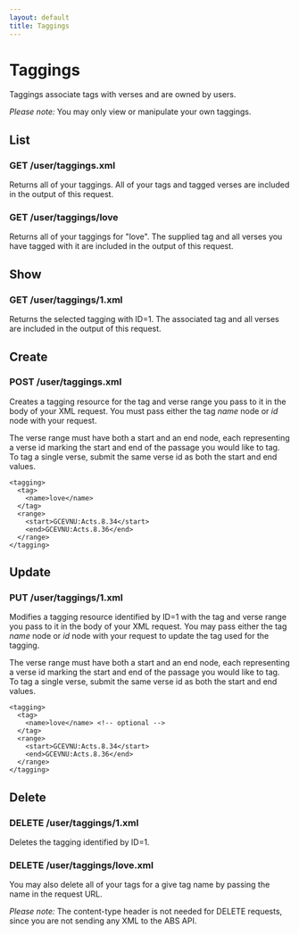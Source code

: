 ```yaml
---
layout: default
title: Taggings
---
```


# Taggings

Taggings associate tags with verses and are owned by users.

*Please note:* You may only view or manipulate your own taggings.

## List                                       

### GET /user/taggings.xml

Returns all of your taggings.  All of your tags and tagged verses are included in the output of this request.

### GET /user/taggings/love

Returns all of your taggings for "love".  The supplied tag and all verses you have tagged with it are included in the output of this request.

## Show

### GET /user/taggings/1.xml

Returns the selected tagging with ID=1.  The associated tag and all verses are included in the output of this request.

## Create

### POST /user/taggings.xml

Creates a tagging resource for the tag and verse range you pass to it in the body of your XML request.  You must pass either the tag *name* node or *id* node with your request.  

The verse range must have both a start and an end node, each representing a verse id marking the start and end of the passage you would like to tag.  To tag a single verse, submit the same verse id as both the start and end values.

    <tagging>
      <tag>
        <name>love</name>
      </tag>      
      <range>
        <start>GCEVNU:Acts.8.34</start>
        <end>GCEVNU:Acts.8.36</end>
      </range>
    </tagging>

## Update

### PUT /user/taggings/1.xml

Modifies a tagging resource identified by ID=1 with the tag and verse range you pass to it in the body of your XML request.  You may pass either the tag *name* node or *id* node with your request to update the tag used for the tagging.

The verse range must have both a start and an end node, each representing a verse id marking the start and end of the passage you would like to tag.  To tag a single verse, submit the same verse id as both the start and end values.

    <tagging>
      <tag>
        <name>love</name> <!-- optional -->
      </tag>      
      <range>
        <start>GCEVNU:Acts.8.34</start>
        <end>GCEVNU:Acts.8.36</end>
      </range>
    </tagging>

## Delete

### DELETE /user/taggings/1.xml

Deletes the tagging identified by ID=1.

### DELETE /user/taggings/love.xml
                
You may also delete all of your tags for a give tag name by passing the name in the request URL.

*Please note:* The content-type header is not needed for DELETE requests, since you are not sending any XML to the ABS API.